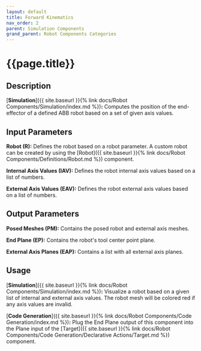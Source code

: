 ```yaml
---
layout: default
title: Forward Kinematics
nav_order: 2
parent: Simulation Components
grand_parent: Robot Components Categories
---
```


# **{{page.title}}**

## **Description**

[**Simulation**]({{ site.baseurl }}{% link docs/Robot Components/Simulation/index.md %})**:** 
Computes the position of the end-effector of a defined ABB robot based on a set of given axis values. 

## **Input Parameters**

**Robot (R):** Defines the robot based on a robot parameter. A custom robot can be created by using the [Robot]({{ site.baseurl }}{% link docs/Robot Components/Definitions/Robot.md %}) component.

**Internal Axis Values (IAV):** Defines the robot internal axis values based on a list of numbers.

**External Axis Values (EAV):** Defines the robot external axis values based on a list of numbers.

## **Output Parameters**

**Posed Meshes (PM):** Contains the posed robot and external axis meshes.

**End Plane (EP):** Contains the robot's tool center point plane.

**External Axis Planes (EAP):** Contains a list with all external axis planes.

## **Usage**

[**Simulation**]({{ site.baseurl }}{% link docs/Robot Components/Simulation/index.md %})**:** 
Visualize a robot based on a given list of internal and external axis values. 
The robot mesh will be colored red if any axis values are invalid. 

[**Code Generation**]({{ site.baseurl }}{% link docs/Robot Components/Code Generation/index.md %})**:** 
Plug the End Plane output of this component into the Plane input of the [Target]({{ site.baseurl }}{% link docs/Robot Components/Code Generation/Declarative Actions/Target.md %}) component.
